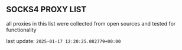 ## SOCKS4 PROXY LIST

all proxies in this list were collected from open sources and tested for functionality

last update: `2025-01-17 12:20:25.082779+00:00`